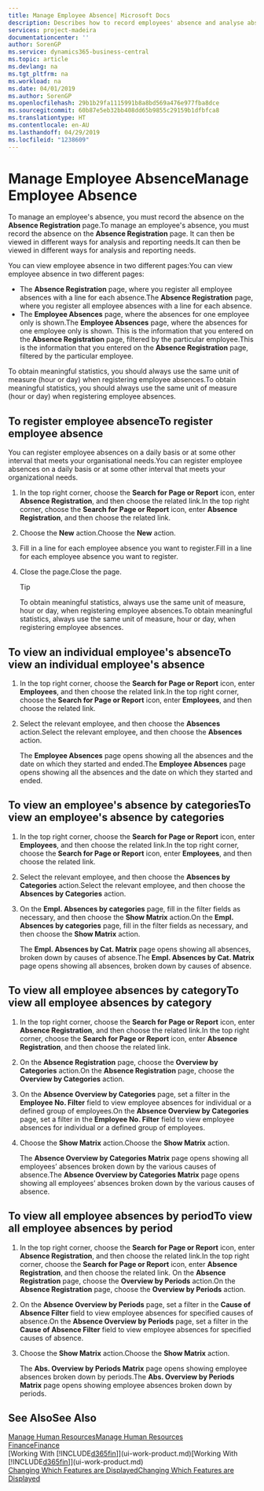 ```yaml
---
title: Manage Employee Absence| Microsoft Docs
description: Describes how to record employees' absence and analyse absence statistics.
services: project-madeira
documentationcenter: ''
author: SorenGP
ms.service: dynamics365-business-central
ms.topic: article
ms.devlang: na
ms.tgt_pltfrm: na
ms.workload: na
ms.date: 04/01/2019
ms.author: SorenGP
ms.openlocfilehash: 29b1b29fa1115991b8a8bd569a476e977fba8dce
ms.sourcegitcommit: 60b87e5eb32bb408dd65b9855c29159b1dfbfca8
ms.translationtype: HT
ms.contentlocale: en-AU
ms.lasthandoff: 04/29/2019
ms.locfileid: "1238609"
---
```

# <a name="manage-employee-absence"></a><span data-ttu-id="54df2-103">Manage Employee Absence</span><span class="sxs-lookup"><span data-stu-id="54df2-103">Manage Employee Absence</span></span>
<span data-ttu-id="54df2-104">To manage an employee's absence, you must record the absence on the **Absence Registration** page.</span><span class="sxs-lookup"><span data-stu-id="54df2-104">To manage an employee's absence, you must record the absence on the **Absence Registration** page.</span></span> <span data-ttu-id="54df2-105">It can then be viewed in different ways for analysis and reporting needs.</span><span class="sxs-lookup"><span data-stu-id="54df2-105">It can then be viewed in different ways for analysis and reporting needs.</span></span>

<span data-ttu-id="54df2-106">You can view employee absence in two different pages:</span><span class="sxs-lookup"><span data-stu-id="54df2-106">You can view employee absence in two different pages:</span></span>

* <span data-ttu-id="54df2-107">The **Absence Registration** page, where you register all employee absences with a line for each absence.</span><span class="sxs-lookup"><span data-stu-id="54df2-107">The **Absence Registration** page, where you register all employee absences with a line for each absence.</span></span>
* <span data-ttu-id="54df2-108">The **Employee Absences** page, where the absences for one employee only is shown.</span><span class="sxs-lookup"><span data-stu-id="54df2-108">The **Employee Absences** page, where the absences for one employee only is shown.</span></span> <span data-ttu-id="54df2-109">This is the information that you entered on the **Absence Registration** page, filtered by the particular employee.</span><span class="sxs-lookup"><span data-stu-id="54df2-109">This is the information that you entered on the **Absence Registration** page, filtered by the particular employee.</span></span>

<span data-ttu-id="54df2-110">To obtain meaningful statistics, you should always use the same unit of measure (hour or day) when registering employee absences.</span><span class="sxs-lookup"><span data-stu-id="54df2-110">To obtain meaningful statistics, you should always use the same unit of measure (hour or day) when registering employee absences.</span></span>

## <a name="to-register-employee-absence"></a><span data-ttu-id="54df2-111">To register employee absence</span><span class="sxs-lookup"><span data-stu-id="54df2-111">To register employee absence</span></span>
<span data-ttu-id="54df2-112">You can register employee absences on a daily basis or at some other interval that meets your organisational needs.</span><span class="sxs-lookup"><span data-stu-id="54df2-112">You can register employee absences on a daily basis or at some other interval that meets your organizational needs.</span></span>

1. <span data-ttu-id="54df2-113">In the top right corner, choose the **Search for Page or Report** icon, enter **Absence Registration**, and then choose the related link.</span><span class="sxs-lookup"><span data-stu-id="54df2-113">In the top right corner, choose the **Search for Page or Report** icon, enter **Absence Registration**, and then choose the related link.</span></span>
2. <span data-ttu-id="54df2-114">Choose the **New** action.</span><span class="sxs-lookup"><span data-stu-id="54df2-114">Choose the **New** action.</span></span>
3. <span data-ttu-id="54df2-115">Fill in a line for each employee absence you want to register.</span><span class="sxs-lookup"><span data-stu-id="54df2-115">Fill in a line for each employee absence you want to register.</span></span>
4. <span data-ttu-id="54df2-116">Close the page.</span><span class="sxs-lookup"><span data-stu-id="54df2-116">Close the page.</span></span>

    > [!Tip]
    > <span data-ttu-id="54df2-117">To obtain meaningful statistics, always use the same unit of measure, hour or day, when registering employee absences.</span><span class="sxs-lookup"><span data-stu-id="54df2-117">To obtain meaningful statistics, always use the same unit of measure, hour or day, when registering employee absences.</span></span>

## <a name="to-view-an-individual-employees-absence"></a><span data-ttu-id="54df2-118">To view an individual employee's absence</span><span class="sxs-lookup"><span data-stu-id="54df2-118">To view an individual employee's absence</span></span>
1. <span data-ttu-id="54df2-119">In the top right corner, choose the **Search for Page or Report** icon, enter **Employees**, and then choose the related link.</span><span class="sxs-lookup"><span data-stu-id="54df2-119">In the top right corner, choose the **Search for Page or Report** icon, enter **Employees**, and then choose the related link.</span></span>
2. <span data-ttu-id="54df2-120">Select the relevant employee, and then choose the **Absences** action.</span><span class="sxs-lookup"><span data-stu-id="54df2-120">Select the relevant employee, and then choose the **Absences** action.</span></span>

    <span data-ttu-id="54df2-121">The **Employee Absences** page opens showing all the absences and the date on which they started and ended.</span><span class="sxs-lookup"><span data-stu-id="54df2-121">The **Employee Absences** page opens showing all the absences and the date on which they started and ended.</span></span>

## <a name="to-view-an-employees-absence-by-categories"></a><span data-ttu-id="54df2-122">To view an employee's absence by categories</span><span class="sxs-lookup"><span data-stu-id="54df2-122">To view an employee's absence by categories</span></span>
1. <span data-ttu-id="54df2-123">In the top right corner, choose the **Search for Page or Report** icon, enter **Employees**, and then choose the related link.</span><span class="sxs-lookup"><span data-stu-id="54df2-123">In the top right corner, choose the **Search for Page or Report** icon, enter **Employees**, and then choose the related link.</span></span>
2. <span data-ttu-id="54df2-124">Select the relevant employee, and then choose the **Absences by Categories** action.</span><span class="sxs-lookup"><span data-stu-id="54df2-124">Select the relevant employee, and then choose the **Absences by Categories** action.</span></span>
3. <span data-ttu-id="54df2-125">On the **Empl. Absences by categories** page, fill in the filter fields as necessary, and then choose the **Show Matrix** action.</span><span class="sxs-lookup"><span data-stu-id="54df2-125">On the **Empl. Absences by categories** page, fill in the filter fields as necessary, and then choose the **Show Matrix** action.</span></span>

    <span data-ttu-id="54df2-126">The **Empl. Absences by Cat. Matrix** page opens showing all absences, broken down by causes of absence.</span><span class="sxs-lookup"><span data-stu-id="54df2-126">The **Empl. Absences by Cat. Matrix** page opens showing all absences, broken down by causes of absence.</span></span>

## <a name="to-view-all-employee-absences-by-category"></a><span data-ttu-id="54df2-127">To view all employee absences by category</span><span class="sxs-lookup"><span data-stu-id="54df2-127">To view all employee absences by category</span></span>
1. <span data-ttu-id="54df2-128">In the top right corner, choose the **Search for Page or Report** icon, enter **Absence Registration**, and then choose the related link.</span><span class="sxs-lookup"><span data-stu-id="54df2-128">In the top right corner, choose the **Search for Page or Report** icon, enter **Absence Registration**, and then choose the related link.</span></span>
2. <span data-ttu-id="54df2-129">On the **Absence Registration** page, choose the **Overview by Categories** action.</span><span class="sxs-lookup"><span data-stu-id="54df2-129">On the **Absence Registration** page, choose the **Overview by Categories** action.</span></span>
3. <span data-ttu-id="54df2-130">On the **Absence Overview by Categories** page, set a filter in the **Employee No. Filter** field to view employee absences for individual or a defined group of employees.</span><span class="sxs-lookup"><span data-stu-id="54df2-130">On the **Absence Overview by Categories** page, set a filter in the **Employee No. Filter** field to view employee absences for individual or a defined group of employees.</span></span>
4. <span data-ttu-id="54df2-131">Choose the **Show Matrix** action.</span><span class="sxs-lookup"><span data-stu-id="54df2-131">Choose the **Show Matrix** action.</span></span>

    <span data-ttu-id="54df2-132">The **Absence Overview by Categories Matrix** page opens showing all employees’ absences broken down by the various causes of absence.</span><span class="sxs-lookup"><span data-stu-id="54df2-132">The **Absence Overview by Categories Matrix** page opens showing all employees’ absences broken down by the various causes of absence.</span></span>

## <a name="to-view-all-employee-absences-by-period"></a><span data-ttu-id="54df2-133">To view all employee absences by period</span><span class="sxs-lookup"><span data-stu-id="54df2-133">To view all employee absences by period</span></span>
1. <span data-ttu-id="54df2-134">In the top right corner, choose the **Search for Page or Report** icon, enter **Absence Registration**, and then choose the related link.</span><span class="sxs-lookup"><span data-stu-id="54df2-134">In the top right corner, choose the **Search for Page or Report** icon, enter **Absence Registration**, and then choose the related link.</span></span>
   <span data-ttu-id="54df2-135">On the **Absence Registration** page, choose the **Overview by Periods** action.</span><span class="sxs-lookup"><span data-stu-id="54df2-135">On the **Absence Registration** page, choose the **Overview by Periods** action.</span></span>
2. <span data-ttu-id="54df2-136">On the **Absence Overview by Periods** page, set a filter in the **Cause of Absence Filter** field to view employee absences for specified causes of absence.</span><span class="sxs-lookup"><span data-stu-id="54df2-136">On the **Absence Overview by Periods** page, set a filter in the **Cause of Absence Filter** field to view employee absences for specified causes of absence.</span></span>
3. <span data-ttu-id="54df2-137">Choose the **Show Matrix** action.</span><span class="sxs-lookup"><span data-stu-id="54df2-137">Choose the **Show Matrix** action.</span></span>

    <span data-ttu-id="54df2-138">The **Abs. Overview by Periods Matrix** page opens showing employee absences broken down by periods.</span><span class="sxs-lookup"><span data-stu-id="54df2-138">The **Abs. Overview by Periods Matrix** page opens showing employee absences broken down by periods.</span></span>

## <a name="see-also"></a><span data-ttu-id="54df2-139">See Also</span><span class="sxs-lookup"><span data-stu-id="54df2-139">See Also</span></span>
[<span data-ttu-id="54df2-140">Manage Human Resources</span><span class="sxs-lookup"><span data-stu-id="54df2-140">Manage Human Resources</span></span>](hr-manage-human-resources.md)  
[<span data-ttu-id="54df2-141">Finance</span><span class="sxs-lookup"><span data-stu-id="54df2-141">Finance</span></span>](finance.md)  
<span data-ttu-id="54df2-142">[Working With [!INCLUDE[d365fin](includes/d365fin_md.md)]](ui-work-product.md)</span><span class="sxs-lookup"><span data-stu-id="54df2-142">[Working With [!INCLUDE[d365fin](includes/d365fin_md.md)]](ui-work-product.md)</span></span>  
[<span data-ttu-id="54df2-143">Changing Which Features are Displayed</span><span class="sxs-lookup"><span data-stu-id="54df2-143">Changing Which Features are Displayed</span></span>](ui-experiences.md)
